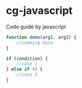 # cg-javascript

Code guide by javascript

```javascript
function demo(arg1, arg2) {
    //codeing here
}
```
```javascript
if (condition) {
    //case 1
} else if () {
    //case 2
}
```
